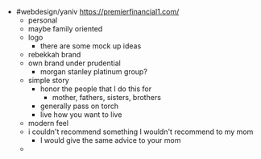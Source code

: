 - #webdesign/yaniv https://premierfinancial1.com/
	- personal
	- maybe family oriented
	- logo
		- there are some mock up ideas
	- rebekkah brand
	- own brand under prudential
		- morgan stanley platinum group?
	- simple story
		- honor the people that I do this for
			- mother, fathers, sisters, brothers
		- generally pass on torch
		- live how you want to live
	- modern feel
	- i couldn't recommend something I wouldn't recommend to my mom
		- I would give the same advice to your mom
	-